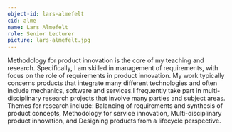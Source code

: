 ```yaml
---
object-id: lars-almefelt
cid: alme
name: Lars Almefelt
role: Senior Lecturer
picture: lars-almefelt.jpg
---
```


Methodology for product innovation is the core of my teaching and research. Specifically, I am skilled in management of requirements, with focus on the role of requirements in product innovation. My work typically concerns products that integrate many different technologies and often include mechanics, software and services.I frequently take part in multi-disciplinary research projects that involve many parties and subject areas. Themes for research include: Balancing of requirements and synthesis of product concepts, Methodology for service innovation, Multi-disciplinary product innovation, and Designing products from a lifecycle perspective.
